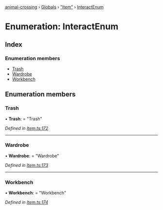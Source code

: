 [animal-crossing](../README.md) › [Globals](../globals.md) › ["Item"](../modules/_item_.md) › [InteractEnum](_item_.interactenum.md)

# Enumeration: InteractEnum

## Index

### Enumeration members

* [Trash](_item_.interactenum.md#trash)
* [Wardrobe](_item_.interactenum.md#wardrobe)
* [Workbench](_item_.interactenum.md#workbench)

## Enumeration members

###  Trash

• **Trash**: = "Trash"

*Defined in [Item.ts:172](https://github.com/Norviah/animal-crossing/blob/18dc317/module/types/Item.ts#L172)*

___

###  Wardrobe

• **Wardrobe**: = "Wardrobe"

*Defined in [Item.ts:173](https://github.com/Norviah/animal-crossing/blob/18dc317/module/types/Item.ts#L173)*

___

###  Workbench

• **Workbench**: = "Workbench"

*Defined in [Item.ts:174](https://github.com/Norviah/animal-crossing/blob/18dc317/module/types/Item.ts#L174)*
